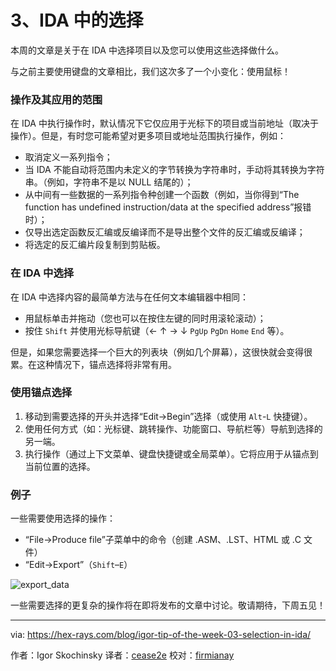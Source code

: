 [#]: translator: "cease2e"

3、IDA 中的选择
=======

本周的文章是关于在 IDA 中选择项目以及您可以使用这些选择做什么。

与之前主要使用键盘的文章相比，我们这次多了一个小变化：使用鼠标！

### 操作及其应用的范围

在 IDA 中执行操作时，默认情况下它仅应用于光标下的项目或当前地址（取决于操作）。但是，有时您可能希望对更多项目或地址范围执行操作，例如：

- 取消定义一系列指令；
- 当 IDA 不能自动将范围内未定义的字节转换为字符串时，手动将其转换为字符串。（例如，字符串不是以 NULL 结尾的）；
- 从中间有一些数据的一系列指令种创建一个函数（例如，当你得到“The function has undefined instruction/data at the specified address”报错时）；
- 仅导出选定函数反汇编或反编译而不是导出整个文件的反汇编或反编译；
- 将选定的反汇编片段复制到剪贴板。

### 在 IDA 中选择

在 IDA 中选择内容的最简单方法与在任何文本编辑器中相同：

- 用鼠标单击并拖动（您也可以在按住左键的同时用滚轮滚动）；
- 按住 `Shift` 并使用光标导航键（← ↑ → ↓ `PgUp` `PgDn` `Home` `End` 等）。

但是，如果您需要选择一个巨大的列表块（例如几个屏幕），这很快就会变得很累。在这种情况下，锚点选择将非常有用。

### 使用锚点选择

1. 移动到需要选择的开头并选择“Edit->Begin”选择（或使用 `Alt`-`L` 快捷键）。
2. 使用任何方式（如：光标键、跳转操作、功能窗口、导航栏等）导航到选择的另一端。
3. 执行操作（通过上下文菜单、键盘快捷键或全局菜单）。它将应用于从锚点到当前位置的选择。

### 例子

一些需要使用选择的操作：

- “File->Produce file”子菜单中的命令（创建 .ASM、.LST、HTML 或 .C 文件）
- “Edit->Export”（`Shift`–`E`）

![export_data][1]

一些需要选择的更复杂的操作将在即将发布的文章中讨论。敬请期待，下周五见！

--------------------------------------------------------------------------------

via: https://hex-rays.com/blog/igor-tip-of-the-week-03-selection-in-ida/

作者：Igor Skochinsky
译者：[cease2e](https://github.com/cease2e)
校对：[firmianay](https://github.com/firmianay)

[1]: https://www.hex-rays.com/wp-content/uploads/2020/08/export_data.png

